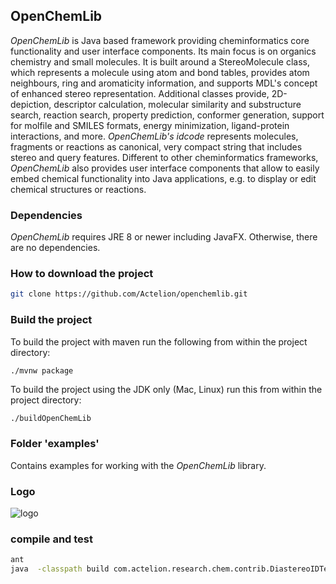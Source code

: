 ## OpenChemLib
*OpenChemLib* is Java based framework providing cheminformatics core functionality and user interface components. Its main focus is on organics chemistry and small molecules. It is built around a StereoMolecule class, which represents a molecule using atom and bond tables, provides atom neighbours, ring and aromaticity information, and supports MDL's concept of enhanced stereo representation. Additional classes provide, 2D-depiction, descriptor calculation, molecular similarity and substructure search, reaction search, property prediction, conformer generation, support for molfile and SMILES formats, energy minimization, ligand-protein interactions, and more. *OpenChemLib's idcode* represents molecules, fragments or reactions as canonical, very compact string that includes stereo and query features.
Different to other cheminformatics frameworks, *OpenChemLib* also provides user interface components that allow to easily embed chemical functionality into Java applications, e.g. to display or edit chemical structures or reactions.

### Dependencies
*OpenChemLib* requires JRE 8 or newer including JavaFX. Otherwise, there are no dependencies.

### How to download the project
```bash
git clone https://github.com/Actelion/openchemlib.git
```

### Build the project
To build the project with maven run the following from within the project directory:
```bash
./mvnw package
```
To build the project using the JDK only (Mac, Linux) run this from within the project directory:
```
./buildOpenChemLib
```

### Folder 'examples'
Contains examples for working with the *OpenChemLib* library.

### Logo
![logo](logo.png)

### compile and test

```bash
ant
java  -classpath build com.actelion.research.chem.contrib.DiastereoIDTest
```
